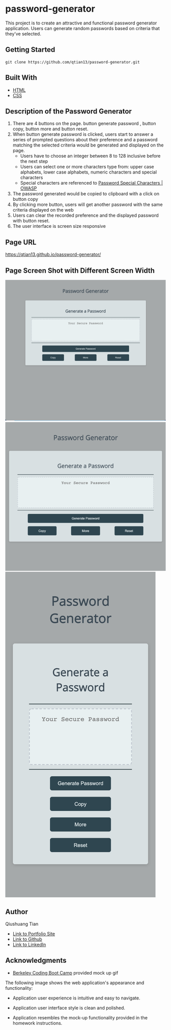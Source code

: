 # password-generator
This project is to create an attractive and functional password generator application. Users can generate random passwords based on criteria that they’ve selected.

## Getting Started
```console
git clone https://github.com/qtian13/password-generator.git
```

## Built With
* [HTML](https://developer.mozilla.org/en-US/docs/Web/HTML)
* [CSS](https://developer.mozilla.org/en-US/docs/Web/CSS)

## Description of the Password Generator
1. There are 4 buttons on the page. button generate password , button copy, button more and button reset.
1. When button generate password is clicked, users start to answer a series of prompted questions about their preference and a password matching the selected criteria would be generated and displayed on the page.
    * Users have to choose an integer between 8 to 128 inclusive before the next step
    * Users can select one or more characters type from: upper case alphabets, lower case alphabets, numeric characters and special characters
    * Special characters are referenced to [Password Special Characters | OWASP](https://www.owasp.org/index.php/Password_special_characters)
1. The password generated would be copied to clipboard with a click on button copy
1. By clicking more button, users will get another password with the same criteria displayed on the web
1. Users can clear the recorded preference and the displayed password with button reset.
1. The user interface is screen size responsive

## Page URL
https://qtian13.github.io/password-generator/

## Page Screen Shot with Different Screen Width
![fit desktop screen](assets/images/desktop_screen.png)
![fit tablet screen](assets/images/tablet_screen.png)
![fit mobile screen](assets/images/mobile_screen.png)

## Author
Qiushuang Tian
- [Link to Portfolio Site](https://qtian13.github.io/)
- [Link to Github](https://github.com/qtian13)
- [Link to LinkedIn](https://www.linkedin.com/in/qiushuang-tian-a9754248/)

## Acknowledgments
- [Berkeley Coding Boot Camp](https://bootcamp.berkeley.edu/coding/) provided mock up gif

The following image shows the web application's appearance and functionality:

* Application user experience is intuitive and easy to navigate.

* Application user interface style is clean and polished.

* Application resembles the mock-up functionality provided in the homework instructions.


